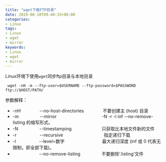```yaml
---
title: "wget下载FTP目录"
date: 2019-08-10T09:40:33+08:00
categories:
- Linux
tags:
- Linux
- wget
- mirror
keywords:
- Linux
- wget
- mirror
---
```


Linux环境下使用`wget`同步ftp目录与本地目录

<!--more-->

```text
 wget -nH -m --ftp-user=$USERNAME --ftp-password=$PASSWORD ftp://$HOST/PATH/
```

参数解释：

* -nH		&emsp;&emsp;&emsp;&emsp;--no-host-directories					&emsp;&emsp;&emsp;&emsp;不要创建主 (host) 目录
* -m		&emsp;&emsp;&emsp;&emsp;&nbsp;&nbsp;--mirror					&emsp;&emsp;&emsp;&emsp;&emsp;&emsp;&emsp;&emsp;&emsp;&emsp;-N -r -l inf --no-remove-listing 的缩写形式。
* -N		&emsp;&emsp;&emsp;&emsp;&nbsp;&nbsp;--timestamping				&emsp;&emsp;&emsp;&emsp;&emsp;&emsp;&nbsp;&nbsp;只获取比本地文件新的文件
* -r		&emsp;&emsp;&emsp;&emsp;&emsp;--recursive						&emsp;&emsp;&emsp;&emsp;&emsp;&emsp;&emsp;&emsp;&emsp;指定递归下载
* -l		&emsp;&emsp;&emsp;&emsp;&emsp;--level=数字						&emsp;&emsp;&emsp;&emsp;&emsp;&emsp;&emsp;&emsp;&nbsp;最大递归深度 (inf 或 0 代表无限制，即全部下载)。
* &emsp;&emsp;&emsp;&emsp;&emsp;&emsp;--no-remove-listing			&emsp;&emsp;&emsp;&emsp;&nbsp;&nbsp;不要删除‘.listing’文件






